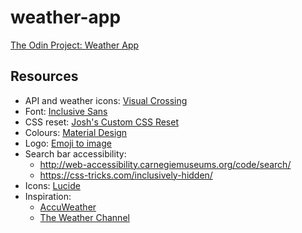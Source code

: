 # weather-app

[The Odin Project: Weather App](https://www.theodinproject.com/lessons/node-path-javascript-weather-app)

## Resources

- API and weather icons: [Visual Crossing](https://www.visualcrossing.com/)
- Font: [Inclusive Sans](https://fonts.google.com/specimen/Inclusive+Sans)
- CSS reset: [Josh's Custom CSS Reset](https://www.joshwcomeau.com/css/custom-css-reset/)
- Colours: [Material Design](https://m2.material.io/design/color/the-color-system.html)
- Logo: [Emoji to image](https://emoji.aranja.com/)
- Search bar accessibility:
  - http://web-accessibility.carnegiemuseums.org/code/search/
  - https://css-tricks.com/inclusively-hidden/
- Icons: [Lucide](https://lucide.dev/)
- Inspiration:
  - [AccuWeather](https://www.accuweather.com)
  - [The Weather Channel](https://weather.com)

